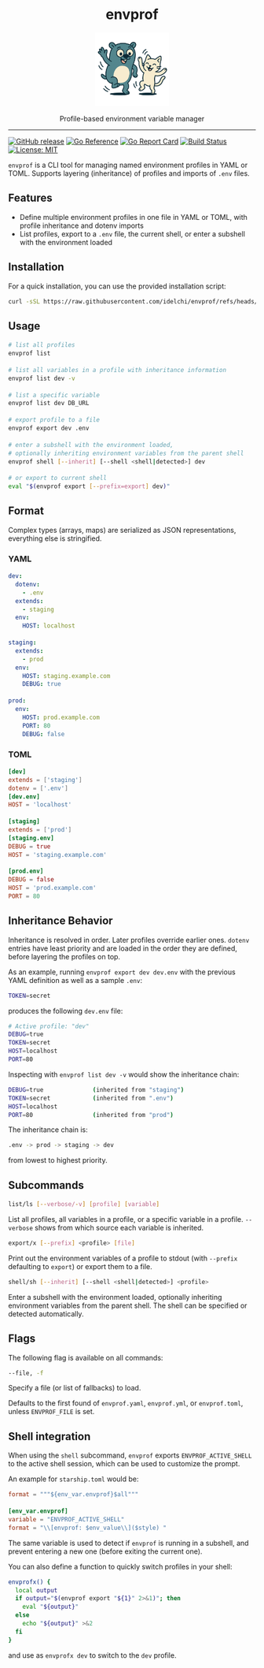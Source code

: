 <h1 align="center">envprof</h1>

<p align="center">
  <img alt="envprof logo" src="assets/images/envprof.png" height="150" />
  <p align="center">Profile-based environment variable manager</p>
</p>

---

[![GitHub release](https://img.shields.io/github/v/release/idelchi/envprof)](https://github.com/idelchi/envprof/releases)
[![Go Reference](https://pkg.go.dev/badge/github.com/idelchi/envprof.svg)](https://pkg.go.dev/github.com/idelchi/envprof)
[![Go Report Card](https://goreportcard.com/badge/github.com/idelchi/envprof)](https://goreportcard.com/report/github.com/idelchi/envprof)
[![Build Status](https://github.com/idelchi/envprof/actions/workflows/github-actions.yml/badge.svg)](https://github.com/idelchi/envprof/actions/workflows/github-actions.yml/badge.svg)
[![License: MIT](https://img.shields.io/badge/License-MIT-yellow.svg)](https://opensource.org/licenses/MIT)

`envprof` is a CLI tool for managing named environment profiles in YAML or TOML.
Supports layering (inheritance) of profiles and imports of `.env` files.

## Features

- Define multiple environment profiles in one file in YAML or TOML, with profile inheritance and dotenv imports
- List profiles, export to a `.env` file, the current shell, or enter a subshell with the environment loaded

## Installation

For a quick installation, you can use the provided installation script:

```sh
curl -sSL https://raw.githubusercontent.com/idelchi/envprof/refs/heads/main/install.sh | sh -s -- -d ~/.local/bin
```

## Usage

```sh
# list all profiles
envprof list

# list all variables in a profile with inheritance information
envprof list dev -v

# list a specific variable
envprof list dev DB_URL

# export profile to a file
envprof export dev .env

# enter a subshell with the environment loaded,
# optionally inheriting environment variables from the parent shell
envprof shell [--inherit] [--shell <shell|detected>] dev

# or export to current shell
eval "$(envprof export [--prefix=export] dev)"
```

## Format

Complex types (arrays, maps) are serialized as JSON representations, everything else is stringified.

### YAML

```yaml
dev:
  dotenv:
    - .env
  extends:
    - staging
  env:
    HOST: localhost

staging:
  extends:
    - prod
  env:
    HOST: staging.example.com
    DEBUG: true

prod:
  env:
    HOST: prod.example.com
    PORT: 80
    DEBUG: false
```

### TOML

```toml
[dev]
extends = ['staging']
dotenv = ['.env']
[dev.env]
HOST = 'localhost'

[staging]
extends = ['prod']
[staging.env]
DEBUG = true
HOST = 'staging.example.com'

[prod.env]
DEBUG = false
HOST = 'prod.example.com'
PORT = 80
```

## Inheritance Behavior

Inheritance is resolved in order. Later profiles override earlier ones. `dotenv` entries
have least priority and are loaded in the order they are defined, before layering the profiles on top.

As an example, running `envprof export dev dev.env` with the previous YAML definition
as well as a sample `.env`:

```sh
TOKEN=secret
```

produces the following `dev.env` file:

```sh
# Active profile: "dev"
DEBUG=true
TOKEN=secret
HOST=localhost
PORT=80
```

Inspecting with `envprof list dev -v` would show the inheritance chain:

```sh
DEBUG=true              (inherited from "staging")
TOKEN=secret            (inherited from ".env")
HOST=localhost
PORT=80                 (inherited from "prod")
```

The inheritance chain is:

```sh
.env -> prod -> staging -> dev
```

from lowest to highest priority.

## Subcommands

```sh
list/ls [--verbose/-v] [profile] [variable]
```

List all profiles, all variables in a profile, or a specific variable in a profile.
`--verbose` shows from which source each variable is inherited.

```sh
export/x [--prefix] <profile> [file]
```

Print out the environment variables of a profile to stdout (with `--prefix` defaulting to `export`) or export them to a file.

```sh
shell/sh [--inherit] [--shell <shell|detected>] <profile>
```

Enter a subshell with the environment loaded, optionally inheriting environment variables from the parent shell.
The shell can be specified or detected automatically.

## Flags

The following flag is available on all commands:

```sh
--file, -f
```

Specify a file (or list of fallbacks) to load.

Defaults to the first found of `envprof.yaml`, `envprof.yml`, or `envprof.toml`, unless `ENVPROF_FILE` is set.

## Shell integration

When using the `shell` subcommand, `envprof` exports `ENVPROF_ACTIVE_SHELL` to the active shell session,
which can be used to customize the prompt.

An example for `starship.toml` would be:

```toml
format = """${env_var.envprof}$all"""

[env_var.envprof]
variable = "ENVPROF_ACTIVE_SHELL"
format = "\\[envprof: $env_value\\]($style) "
```

The same variable is used to detect if `envprof` is running in a subshell, and prevent entering a new one (before exiting the current one).

You can also define a function to quickly switch profiles in your shell:

```sh
envprofx() {
  local output
  if output="$(envprof export "${1}" 2>&1)"; then
    eval "${output}"
  else
    echo "${output}" >&2
  fi
}
```

and use as `envprofx dev` to switch to the `dev` profile.
